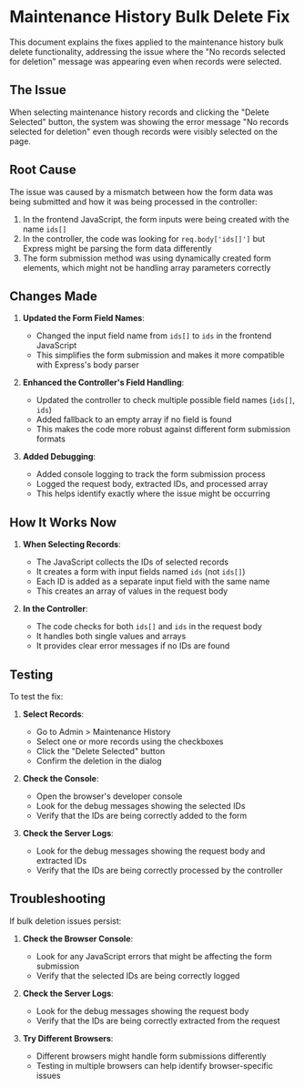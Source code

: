 # Maintenance History Bulk Delete Fix

This document explains the fixes applied to the maintenance history bulk delete functionality, addressing the issue where the "No records selected for deletion" message was appearing even when records were selected.

## The Issue

When selecting maintenance history records and clicking the "Delete Selected" button, the system was showing the error message "No records selected for deletion" even though records were visibly selected on the page.

## Root Cause

The issue was caused by a mismatch between how the form data was being submitted and how it was being processed in the controller:

1. In the frontend JavaScript, the form inputs were being created with the name `ids[]`
2. In the controller, the code was looking for `req.body['ids[]']` but Express might be parsing the form data differently
3. The form submission method was using dynamically created form elements, which might not be handling array parameters correctly

## Changes Made

1. **Updated the Form Field Names**:
   - Changed the input field name from `ids[]` to `ids` in the frontend JavaScript
   - This simplifies the form submission and makes it more compatible with Express's body parser

2. **Enhanced the Controller's Field Handling**:
   - Updated the controller to check multiple possible field names (`ids[]`, `ids`)
   - Added fallback to an empty array if no field is found
   - This makes the code more robust against different form submission formats

3. **Added Debugging**:
   - Added console logging to track the form submission process
   - Logged the request body, extracted IDs, and processed array
   - This helps identify exactly where the issue might be occurring

## How It Works Now

1. **When Selecting Records**:
   - The JavaScript collects the IDs of selected records
   - It creates a form with input fields named `ids` (not `ids[]`)
   - Each ID is added as a separate input field with the same name
   - This creates an array of values in the request body

2. **In the Controller**:
   - The code checks for both `ids[]` and `ids` in the request body
   - It handles both single values and arrays
   - It provides clear error messages if no IDs are found

## Testing

To test the fix:

1. **Select Records**:
   - Go to Admin > Maintenance History
   - Select one or more records using the checkboxes
   - Click the "Delete Selected" button
   - Confirm the deletion in the dialog

2. **Check the Console**:
   - Open the browser's developer console
   - Look for the debug messages showing the selected IDs
   - Verify that the IDs are being correctly added to the form

3. **Check the Server Logs**:
   - Look for the debug messages showing the request body and extracted IDs
   - Verify that the IDs are being correctly processed by the controller

## Troubleshooting

If bulk deletion issues persist:

1. **Check the Browser Console**:
   - Look for any JavaScript errors that might be affecting the form submission
   - Verify that the selected IDs are being correctly logged

2. **Check the Server Logs**:
   - Look for the debug messages showing the request body
   - Verify that the IDs are being correctly extracted from the request

3. **Try Different Browsers**:
   - Different browsers might handle form submissions differently
   - Testing in multiple browsers can help identify browser-specific issues

